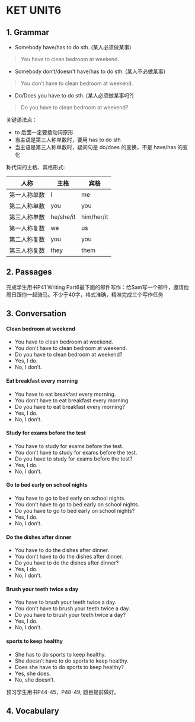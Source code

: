 # KET UNIT6

## 1. Grammar

* Somebody have/has to do sth. (某人必须做某事)
> You have to clean bedroom at weekend.

* Somebody don’t/doesn't have/has to do sth. (某人不必做某事)
> You don’t have to clean bedroom at weekend.

* Do/Does you have to do sth. (某人必须做某事吗?)
> Do you have to clean bedroom at weekend?

关键语法点：

* to 后面一定要接动词原形
* 当主语是第三人称单数时，要用 has to do sth
* 当主语是第三人称单数时，疑问句是 do/does 的变换，不是 have/has 的变化

称代词的主格、宾格形式:

| 人称     | 主格        | 宾格         |
|--------|-----------|------------|
| 第一人称单数 | I         | me         |
| 第二人称单数 | you       | you        |
| 第三人称单数 | he/she/it | him/her/it |
| 第一人称复数 | we        | us         |
| 第二人称复数 | you       | you        |
| 第三人称复数 | they      | them       |

## 2. Passages

完成学生用书P41 Writing Part6最下面的邮件写作：给Sam写一个邮件，邀请他周日跟你一起骑马。不少于40字，格式准确，精准完成三个写作任务

## 3. Conversation

#### Clean bedroom at weekend
* You have to clean bedroom at weekend.
* You don’t have to clean bedroom at weekend.
* Do you have to clean bedroom at weekend?
* Yes, I do.  
* No, I don’t.

#### Eat breakfast every morning
* You have to eat breakfast every morning.
* You don’t have to eat breakfast every morning.
* Do you have to eat breakfast every morning?
* Yes, I do.
* No, I don’t.

#### Study for exams before the test
* You have to study for exams before the test.
* You don’t have to study for exams before the test.
* Do you have to study for exams before the test?
* Yes, I do.
* No, I don’t.

#### Go to bed early on school nights
* You have to go to bed early on school nights.
* You don’t have to go to bed early on school nights.
* Do you have to go to bed early on school nights?
* Yes, I do.
* No, I don’t.

#### Do the dishes after dinner
* You have to do the dishes after dinner.
* You don’t have to do the dishes after dinner.
* Do you have to do the dishes after dinner?
* Yes, I do.
* No, I don’t.

#### Brush your teeth twice a day
* You have to brush your teeth twice a day.
* You don’t have to brush your teeth twice a day.
* Do you have to brush your teeth twice a day?
* Yes, I do.
* No, I don’t.

#### sports to keep healthy
* She has to do sports to keep healthy.
* She doesn’t have to do sports to keep healthy.
* Does she have to do sports to keep healthy?
* Yes, she does.  
* No, she doesn’t.

预习学生用书P44-45，P48-49, 题目提前做好。

## 4. Vocabulary